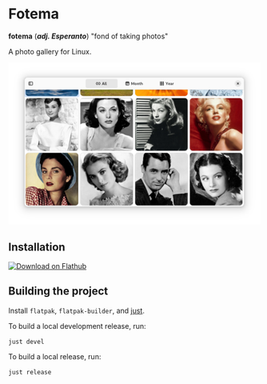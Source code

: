 <!--
SPDX-FileCopyrightText: © 2024 David Bliss

SPDX-License-Identifier: GFDL-1.3-or-later
-->
# Fotema

__fotema__ (___adj. Esperanto___) "fond of taking photos"

A photo gallery for Linux.

![All Photos View](/data/resources/screenshots/all-photos.png?raw=true "All Photos View")

## Installation
<a href='https://flathub.org/apps/app.fotema.Fotema'><img width='240' alt='Download on Flathub' src='https://flathub.org/api/badge?locale=en'/></a>

## Building the project

Install `flatpak`, `flatpak-builder`, and [just](https://github.com/casey/just).

To build a local development release, run:

```shell
just devel
```

To build a local release, run:

```shell
just release
```

